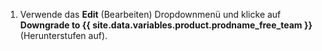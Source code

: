 1. Verwende das **Edit** (Bearbeiten) Dropdownmenü und klicke auf **Downgrade to {{ site.data.variables.product.prodname_free_team }}** (Herunterstufen auf).
